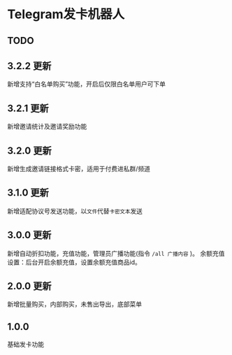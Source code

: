 # Telegram发卡机器人

## TODO

## 3.2.2 更新
新增支持“白名单购买”功能，开启后仅限白名单用户可下单

## 3.2.1 更新
新增邀请统计及邀请奖励功能

## 3.2.0 更新
新增生成邀请链接格式卡密，适用于付费进私群/频道

## 3.1.0 更新
新增适配协议号发送功能，以`文件`代替`卡密文本`发送

## 3.0.0 更新
新增自动折扣功能，充值功能，管理员广播功能(指令 `/all 广播内容` )。
余额充值设置：后台开启余额充值，设置余额充值商品id。

## 2.0.0 更新
新增批量购买，内部购买，未售出导出，底部菜单

## 1.0.0
基础发卡功能